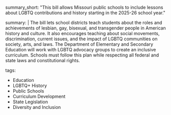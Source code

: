 summary_short: "This bill allows Missouri public schools to include lessons about LGBTQ contributions and history starting in the 2025-26 school year."

summary: |
  The bill lets school districts teach students about the roles and achievements of lesbian, gay, bisexual, and transgender people in American history and culture. It also encourages teaching about social movements, discrimination, current issues, and the impact of LGBTQ communities on society, arts, and laws. The Department of Elementary and Secondary Education will work with LGBTQ advocacy groups to create an inclusive curriculum. Schools must follow this plan while respecting all federal and state laws and constitutional rights.

tags:
  - Education
  - LGBTQ+ History
  - Public Schools
  - Curriculum Development
  - State Legislation
  - Diversity and Inclusion
